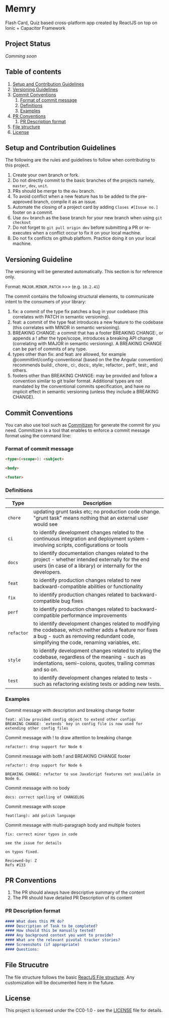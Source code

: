 # Memry
Flash Card, Quiz based cross-platform app created by ReactJS on top on Ionic + Capacitor Framework

## Project Status
*Comming soon*

## Table of contents
1. [Setup and Contribution Guidelines](#)
2. [Versioning Guidelines](#)
3. [Commit Conventions](#)
	1. [Format of commit message](#)
	2. [Definitions](#)
	3. [Examples](#)
4. [PR Conventions](#)
	1. [PR Description format](#)
5. [File structure](#)
6. [License](#)

## Setup and Contribution Guidelines
The following are the rules and guidelines to follow when contributing to this project.

1. Create your own branch or fork.
2. Do not directly commit to the basic branches of the projects namely, `master`, `dev`, `unit`.
3. PRs should be merge to the `dev` branch.
4. To avoid conflict when a new feature has to be added to the pre-approved branch, compile it as an issue.
5. Automate the closing of a project card by adding `Closes #[Issue no.]` footer on a commit.
6. Use `dev` branch as the base branch for your new branch when using `git checkout`
7. Do not forget to `git pull origin dev` before submitting a PR or re-executes when a conflict occur to fix it on your local machine.
8. Do not fix conflicts on github platform. Practice doing it on your local machine.


## Versioning Guideline
The versioning will be generated automatically. This section is for reference only.

Format: `MAJOR.MINOR.PATCH` >>> (e.g. `10.2.41`)

The commit contains the following structural elements, to communicate intent to the consumers of your library:

1. fix: a commit of the type fix patches a bug in your codebase (this correlates with PATCH in semantic versioning).
2. feat: a commit of the type feat introduces a new feature to the codebase (this correlates with MINOR in semantic versioning).
3. BREAKING CHANGE: a commit that has a footer BREAKING CHANGE:, or appends a ! after the type/scope, introduces a breaking API change (correlating with MAJOR in semantic versioning). A BREAKING CHANGE can be part of commits of any type.
4. types other than fix: and feat: are allowed, for example @commitlint/config-conventional (based on the the Angular convention) recommends build:, chore:, ci:, docs:, style:, refactor:, perf:, test:, and others.
5. footers other than BREAKING CHANGE: <description> may be provided and follow a convention similar to git trailer format.
Additional types are not mandated by the conventional commits specification, and have no implicit effect in semantic versioning (unless they include a BREAKING CHANGE).


## Commit Conventions
You can also use tool such as [Commitizen](https://github.com/commitizen/cz-cli) for generate the commit for you need. Commitizen is a tool that enables to enforce a commit message format using the command line:

### Format of commit message
```html
<type>(<scope>): <subject>

<body>

<footer>
```

### Definitions

| Type  | Description  |
|---|---|
| `chore`  | updating grunt tasks etc; no production code change. "grunt task" means nothing that an external user would see  |
| `ci`  | to identify development changes related to the continuous integration and deployment system - involving scripts, configurations or tools  |
| `docs`  | to identify documentation changes related to the project - whether intended externally for the end users (in case of a library) or internally for the developers.  |
| `feat`  | to identify production changes related to new backward-compatible abilities or functionality |
| `fix`  | to identify production changes related to backward-compatible bug fixes |
| `perf`  | to identify production changes related to backward-compatible performance improvements  |
| `refactor`  | to identify development changes related to modifying the codebase, which neither adds a feature nor fixes a bug - such as removing redundant code, simplifying the code, renaming variables, etc. |
| `style`  | to identify development changes related to styling the codebase, regardless of the meaning - such as indentations, semi-colons, quotes, trailing commas and so on. |
| `test`  | to identify development changes related to tests - such as refactoring existing tests or adding new tests. |


### Examples

Commit message with description and breaking change footer
```
feat: allow provided config object to extend other configs
BREAKING CHANGE: `extends` key in config file is now used for extending other config files
```

Commit message with ! to draw attention to breaking change
```
refactor!: drop support for Node 6
```

Commit message with both ! and BREAKING CHANGE footer
```
refactor!: drop support for Node 6

BREAKING CHANGE: refactor to use JavaScript features not available in Node 6.
```

Commit message with no body
```
docs: correct spelling of CHANGELOG
```

Commit message with scope

```
feat(lang): add polish language
```

Commit message with multi-paragraph body and multiple footers
```
fix: correct minor typos in code

see the issue for details

on typos fixed.

Reviewed-by: Z
Refs #133
```

## PR Conventions
1. The PR should always have descriptive summary of the content
2. The PR should have detailed PR Description of its content

### PR Description format

```md
#### What does this PR do?
#### Description of Task to be completed?
#### How should this be manually tested?
#### Any background context you want to provide?
#### What are the relevant pivotal tracker stories?
#### Screenshots (if appropriate)
#### Questions:
```

## File Strucutre
The file structure follows the basic [ReactJS File structure](https://reactjs.org/docs/faq-structure.html).
Any customization will be documented here in the future.

## License
This project is licensed under the CC0-1.0 - see the [LICENSE](LICENSE) file for details.